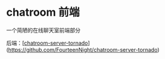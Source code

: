 # chatroom 前端

一个简陋的在线聊天室前端部分

后端：[[chatroom-server-tornado](https://github.com/FourteenNight/chatroom-server-tornado)](https://github.com/FourteenNight/chatroom-server-tornado)

